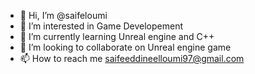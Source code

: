 - 👋 Hi, I’m @saifeloumi
- 👀 I’m interested in Game Developement
- 🌱 I’m currently learning Unreal engine and C++
- 💞️ I’m looking to collaborate on Unreal engine game
- 📫 How to reach me saifeeddineelloumi97@gmail.com

<!---
saifeloumi/saifeloumi is a ✨ special ✨ repository because its `README.md` (this file) appears on your GitHub profile.
You can click the Preview link to take a look at your changes.
--->
